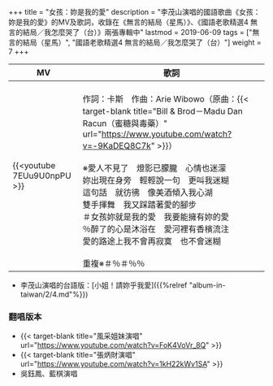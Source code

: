 +++
title = "女孩：妳是我的愛"
description = "李茂山演唱的國語歌曲《女孩：妳是我的愛》的MV及歌詞，收錄在《無言的結局（星馬）》、《國語老歌精選4 無言的結局／我怎麼哭了（台）》兩張專輯中"
lastmod = 2019-06-09
tags = ["無言的結局（星馬）", "國語老歌精選4 無言的結局／我怎麼哭了（台）"]
weight = 7
+++

MV  | 歌詞  
--------------|-------
{{<youtube 7EUu9U0npPU >}}|<br/>作詞：卡斯　作曲：Arie Wibowo（原曲：{{< target-blank title="Bill & Brod－Madu Dan Racun（蜜糖與毒藥）" url="https://www.youtube.com/watch?v=-9KaDEQ8C7k" >}}）<br/><br/>※愛人不見了　燈影已朦朧　心情也迷濛<br/>妳出現在身旁　輕輕說一句　更叫我迷糊<br/>這句話　就彷彿　像美酒傾入我心湖<br/>雙手揮舞　我又踩踏著愛的腳步<br/>＃女孩妳就是我的愛　我要能擁有妳的愛<br/>％醉了的心是沐浴在　愛河裡有香檳流注<br/>愛的路途上我不會再寂寞　也不會迷糊<br/><br/>重複※＃％＃％％

* 李茂山演唱的台語版：[小姐！請妳乎我愛]({{%relref "album-in-taiwan/2/4.md"%}}) 

### 翻唱版本

* {{< target-blank title="風采姐妹演唱" url="https://www.youtube.com/watch?v=FoK4VoVr_8Q" >}}
* {{< target-blank title="張炳財演唱" url="https://www.youtube.com/watch?v=1kH22kWv1SA" >}}
* 吳鈺鳳、藍棋演唱